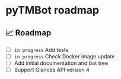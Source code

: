 # pyTMBot roadmap

## 📈 Roadmap

- [ ] `in progress` Add tests
- [ ] `in progress` Check Docker image update 
- [ ] Add initial documentation and bot tree
- [ ] Support Glances API version 4